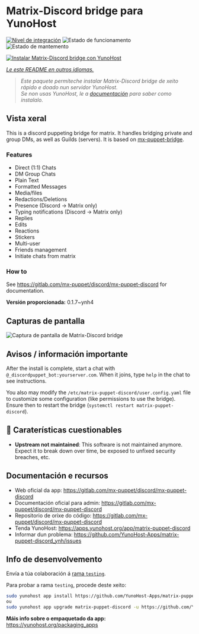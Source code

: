 <!--
NOTA: Este README foi creado automáticamente por <https://github.com/YunoHost/apps/tree/master/tools/readme_generator>
NON debe editarse manualmente.
-->

# Matrix-Discord bridge para YunoHost

[![Nivel de integración](https://dash.yunohost.org/integration/matrix-puppet-discord.svg)](https://dash.yunohost.org/appci/app/matrix-puppet-discord) ![Estado de funcionamento](https://ci-apps.yunohost.org/ci/badges/matrix-puppet-discord.status.svg) ![Estado de mantemento](https://ci-apps.yunohost.org/ci/badges/matrix-puppet-discord.maintain.svg)

[![Instalar Matrix-Discord bridge con YunoHost](https://install-app.yunohost.org/install-with-yunohost.svg)](https://install-app.yunohost.org/?app=matrix-puppet-discord)

*[Le este README en outros idiomas.](./ALL_README.md)*

> *Este paquete permíteche instalar Matrix-Discord bridge de xeito rápido e doado nun servidor YunoHost.*  
> *Se non usas YunoHost, le a [documentación](https://yunohost.org/install) para saber como instalalo.*

## Vista xeral

This is a discord puppeting bridge for matrix. It handles bridging private and group DMs, as well as Guilds (servers). It is based on [mx-puppet-bridge](https://gitlab.com/mx-puppet/mx-puppet-bridge).

### Features

- Direct (1:1) Chats
- DM Group Chats
- Plain Text
- Formatted Messages
- Media/files
- Redactions/Deletions
- Presence (Discord → Matrix only)
- Typing notifications (Discord → Matrix only)
- Replies
- Edits
- Reactions
- Stickers
- Multi-user
- Friends management
- Initiate chats from matrix

### How to

See <https://gitlab.com/mx-puppet/discord/mx-puppet-discord> for documentation.


**Versión proporcionada:** 0.1.7~ynh4

## Capturas de pantalla

![Captura de pantalla de Matrix-Discord bridge](./doc/screenshots/example.jpg)

## Avisos / información importante

After the install is complete, start a chat with `@_discordpuppet_bot:yourserver.com`. When it joins, type `help` in the chat to see instructions.

You also may modify the `/etc/matrix-puppet-discord/user.config.yaml` file to customize some configuration (like permissions to use the bridge). Ensure then to restart the bridge (`systemctl restart matrix-puppet-discord`).

## :red_circle: Caraterísticas cuestionables

- **Upstream not maintained**: This software is not maintained anymore. Expect it to break down over time, be exposed to unfixed security breaches, etc.

## Documentación e recursos

- Web oficial da app: <https://gitlab.com/mx-puppet/discord/mx-puppet-discord>
- Documentación oficial para admin: <https://gitlab.com/mx-puppet/discord/mx-puppet-discord>
- Repositorio de orixe do código: <https://gitlab.com/mx-puppet/discord/mx-puppet-discord>
- Tenda YunoHost: <https://apps.yunohost.org/app/matrix-puppet-discord>
- Informar dun problema: <https://github.com/YunoHost-Apps/matrix-puppet-discord_ynh/issues>

## Info de desenvolvemento

Envía a túa colaboración á [rama `testing`](https://github.com/YunoHost-Apps/matrix-puppet-discord_ynh/tree/testing).

Para probar a rama `testing`, procede deste xeito:

```bash
sudo yunohost app install https://github.com/YunoHost-Apps/matrix-puppet-discord_ynh/tree/testing --debug
ou
sudo yunohost app upgrade matrix-puppet-discord -u https://github.com/YunoHost-Apps/matrix-puppet-discord_ynh/tree/testing --debug
```

**Máis info sobre o empaquetado da app:** <https://yunohost.org/packaging_apps>
